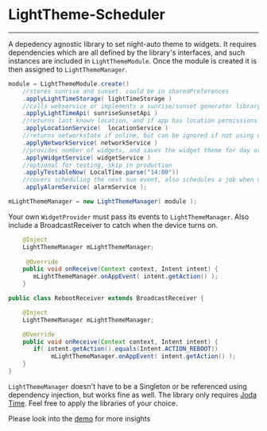 # LightTheme-Scheduler
---------------------

A depedency agnostic library to set night-auto theme to widgets. It requires dependencies which are all defined by the library's interfaces, and such instances are included in `LightThemeModule`.
Once the module is created it is then assigned to `LightThemeManager`.

```java
module = LightThemeModule.create()
    //stores sunrise and sunset. could be in sharedPreferences
    .applyLightTimeStorage( lightTimeStorage )
    //calls webservice or implements a sunrise/sunset generator library
    .applyLightTimeApi( sunriseSunsetApi ) 
    //returns last known location, and if app has location permissions
    .applyLocationService(  locationService ) 
    //returns networkstate if online, but can be ignored if not using online access for sunrise/sunset
    .applyNetworkService( networkService ) 
    //provides number of widgets, and saves the widget theme for day or night
    .applyWidgetService( widgetService ) 
    //optional for testing, skip in production
    .applyTestableNow( LocalTime.parse("14:00")) 
    //covers scheduling the next sun event, also schedules a job when user is back online
    .applyAlarmService( alarmService ); 

mLightThemeManager = new LightThemeManager( module );
```

Your own `WidgetProvider` must pass its events to `LightThemeManager`. Also include a BroadcastReceiver to catch when the device turns on.

```java
    @Inject
    LightThemeManager mLightThemeManager;
    
     @Override
    public void onReceive(Context context, Intent intent) {
       mLightThemeManager.onAppEvent( intent.getAction() );
    }
```

```java
public class RebootReceiver extends BroadcastReceiver {

    @Inject
    LightThemeManager mLightThemeManager;

    @Override
    public void onReceive(Context context, Intent intent) {
       if( intent.getAction().equals(Intent.ACTION_REBOOT))
            mLightThemeManager.onAppEvent( intent.getAction() );
    }
}
```

`LightThemeManager` doesn't have to be a Singleton or be referenced using dependency injection, but works fine as well.
The library only requires [Joda Time](http://www.joda.org/joda-time/). Feel free to apply the libraries of your choice.

Please look into the [demo](/lightthemedemo) for more insights